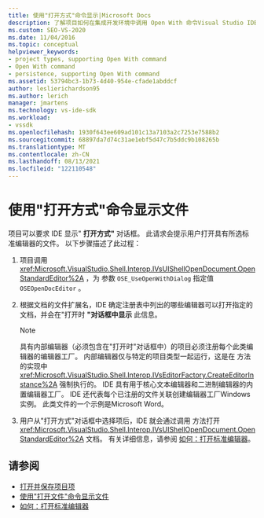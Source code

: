 ```yaml
---
title: 使用"打开方式"命令显示|Microsoft Docs
description: 了解项目如何在集成开发环境中调用 Open With 命令Visual Studio IDE (IDE) 显示文件。
ms.custom: SEO-VS-2020
ms.date: 11/04/2016
ms.topic: conceptual
helpviewer_keywords:
- project types, supporting Open With command
- Open With command
- persistence, supporting Open With command
ms.assetid: 53794bc3-1b73-4d40-954e-cfade1abddcf
author: leslierichardson95
ms.author: lerich
manager: jmartens
ms.technology: vs-ide-sdk
ms.workload:
- vssdk
ms.openlocfilehash: 1930f643ee609ad101c13a7103a2c7253e7588b2
ms.sourcegitcommit: 68897da7d74c31ae1ebf5d47c7b5ddc9b108265b
ms.translationtype: MT
ms.contentlocale: zh-CN
ms.lasthandoff: 08/13/2021
ms.locfileid: "122110548"
---
```

# <a name="display-files-by-using-the-open-with-command"></a>使用"打开方式"命令显示文件
项目可以要求 IDE 显示" **打开方式"** 对话框。 此请求会提示用户打开具有所选标准编辑器的文件。 以下步骤描述了此过程：

1. 项目调用 <xref:Microsoft.VisualStudio.Shell.Interop.IVsUIShellOpenDocument.OpenStandardEditor%2A> ，为 参数 `OSE_UseOpenWithDialog` 指定值 `OSEOpenDocEditor` 。

2. 根据文档的文件扩展名，IDE 确定注册表中列出的哪些编辑器可以打开指定的文档，并会在"打开时 **"对话框中显示** 此信息。

    > [!NOTE]
    > 具有内部编辑器（必须包含在"打开时"对话框中）的项目必须注册每个此类编辑器的编辑器工厂。 内部编辑器仅与特定的项目类型一起运行，这是在 方法的实现中 <xref:Microsoft.VisualStudio.Shell.Interop.IVsEditorFactory.CreateEditorInstance%2A> 强制执行的。 IDE 具有用于核心文本编辑器和二进制编辑器的内置编辑器工厂。 IDE 还代表每个已注册的文件关联创建编辑器工厂Windows实例。 此类文件的一个示例是Microsoft Word。

3. 用户从"打开方式"对话框中选择项后，IDE 就会通过调用 方法打开 <xref:Microsoft.VisualStudio.Shell.Interop.IVsUIShellOpenDocument.OpenStandardEditor%2A> 文档。 有关详细信息，请参阅 [如何：打开标准编辑器](../../extensibility/how-to-open-standard-editors.md)。

## <a name="see-also"></a>请参阅
- [打开并保存项目项](../../extensibility/internals/opening-and-saving-project-items.md)
- [使用"打开文件"命令显示文件](../../extensibility/internals/displaying-files-by-using-the-open-file-command.md)
- [如何：打开标准编辑器](../../extensibility/how-to-open-standard-editors.md)
